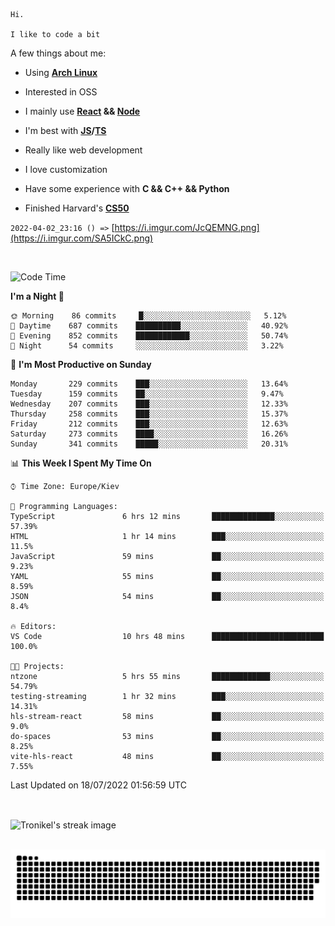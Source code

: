 ```
Hi.

I like to code a bit
```

A few things about me:

-   Using **[Arch Linux](https://archlinux.org/)**

-   Interested in OSS

-   I mainly use **[React](https://reactjs.org/) && [Node](https://nodejs.org/en/)**

-   I'm best with **[JS](https://www.javascript.com/)/[TS](https://www.typescriptlang.org/)**

-   Really like web development

-   I love customization

-   Have some experience with **C && C++ && Python**

-   Finished Harvard's **[CS50](https://cs50.harvard.edu)**

`2022-04-02_23:16 () =>` [https://i.imgur.com/JcQEMNG.png](https://i.imgur.com/SA5ICkC.png)

<br>

<!--START_SECTION:waka-->
![Code Time](http://img.shields.io/badge/Code%20Time-0%20secs-blue)

**I'm a Night 🦉** 

```text
🌞 Morning    86 commits     █░░░░░░░░░░░░░░░░░░░░░░░░   5.12% 
🌆 Daytime    687 commits    ██████████░░░░░░░░░░░░░░░   40.92% 
🌃 Evening    852 commits    ████████████░░░░░░░░░░░░░   50.74% 
🌙 Night      54 commits     ░░░░░░░░░░░░░░░░░░░░░░░░░   3.22%

```
📅 **I'm Most Productive on Sunday** 

```text
Monday       229 commits    ███░░░░░░░░░░░░░░░░░░░░░░   13.64% 
Tuesday      159 commits    ██░░░░░░░░░░░░░░░░░░░░░░░   9.47% 
Wednesday    207 commits    ███░░░░░░░░░░░░░░░░░░░░░░   12.33% 
Thursday     258 commits    ███░░░░░░░░░░░░░░░░░░░░░░   15.37% 
Friday       212 commits    ███░░░░░░░░░░░░░░░░░░░░░░   12.63% 
Saturday     273 commits    ████░░░░░░░░░░░░░░░░░░░░░   16.26% 
Sunday       341 commits    █████░░░░░░░░░░░░░░░░░░░░   20.31%

```


📊 **This Week I Spent My Time On** 

```text
⌚︎ Time Zone: Europe/Kiev

💬 Programming Languages: 
TypeScript               6 hrs 12 mins       ██████████████░░░░░░░░░░░   57.39% 
HTML                     1 hr 14 mins        ███░░░░░░░░░░░░░░░░░░░░░░   11.5% 
JavaScript               59 mins             ██░░░░░░░░░░░░░░░░░░░░░░░   9.23% 
YAML                     55 mins             ██░░░░░░░░░░░░░░░░░░░░░░░   8.59% 
JSON                     54 mins             ██░░░░░░░░░░░░░░░░░░░░░░░   8.4%

🔥 Editors: 
VS Code                  10 hrs 48 mins      █████████████████████████   100.0%

🐱‍💻 Projects: 
ntzone                   5 hrs 55 mins       █████████████░░░░░░░░░░░░   54.79% 
testing-streaming        1 hr 32 mins        ███░░░░░░░░░░░░░░░░░░░░░░   14.31% 
hls-stream-react         58 mins             ██░░░░░░░░░░░░░░░░░░░░░░░   9.0% 
do-spaces                53 mins             ██░░░░░░░░░░░░░░░░░░░░░░░   8.25% 
vite-hls-react           48 mins             ██░░░░░░░░░░░░░░░░░░░░░░░   7.55%

```


 Last Updated on 18/07/2022 01:56:59 UTC
<!--END_SECTION:waka-->

<br>

<p><img align="center" src="https://github-readme-streak-stats.herokuapp.com/?user=Tronikelis&theme=dark" alt="Tronikel's streak image" /></p>

<br>

<img title="" src="https://raw.githubusercontent.com/Tronikelis/Tronikelis/output/github-contribution-grid-snake.svg" alt="very cool snake thingey" data-align="left">
